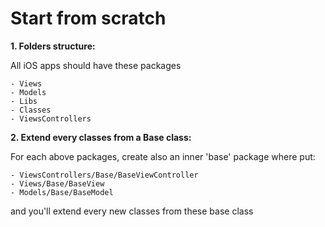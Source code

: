 # Start from scratch

**1. Folders structure:**

All iOS apps should have these packages
```
- Views
- Models
- Libs
- Classes
- ViewsControllers
```

**2. Extend every classes from a Base class:**

For each above packages, create also an inner 'base' package where put:

```
- ViewsControllers/Base/BaseViewController
- Views/Base/BaseView
- Models/Base/BaseModel
```

and you'll extend every new classes from these base class
